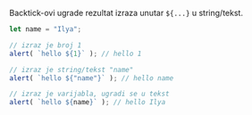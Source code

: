 
Backtick-ovi ugrade rezultat izraza unutar `${...}` u string/tekst.

```js run
let name = "Ilya";

// izraz je broj 1
alert( `hello ${1}` ); // hello 1

// izraz je string/tekst "name"
alert( `hello ${"name"}` ); // hello name

// izraz je varijabla, ugradi se u tekst
alert( `hello ${name}` ); // hello Ilya
```
